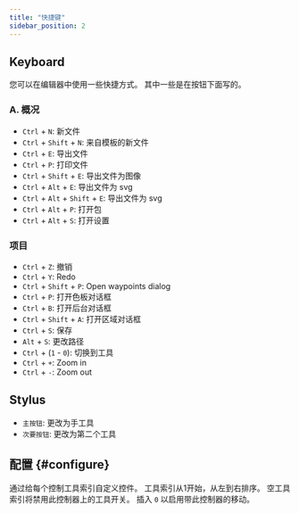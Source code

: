 ```yaml
---
title: "快捷键"
sidebar_position: 2
---
```



## Keyboard

您可以在编辑器中使用一些快捷方式。 其中一些是在按钮下面写的。

### A. 概况

* `Ctrl` + `N`: 新文件
* `Ctrl` + `Shift` + `N`: 来自模板的新文件
* `Ctrl` + `E`: 导出文件
* `Ctrl` + `P`: 打印文件
* `Ctrl` + `Shift` + `E`: 导出文件为图像
* `Ctrl` + `Alt` + `E`: 导出文件为 svg
* `Ctrl` + `Alt` + `Shift` + `E`: 导出文件为 svg
* `Ctrl` + `Alt` + `P`: 打开包
* `Ctrl` + `Alt` + `S`: 打开设置

### 项目

* `Ctrl` + `Z`: 撤销
* `Ctrl` + `Y`: Redo
* `Ctrl` + `Shift` + `P`: Open waypoints dialog
* `Ctrl` + `P`: 打开色板对话框
* `Ctrl` + `B`: 打开后台对话框
* `Ctrl` + `Shift` + `A`: 打开区域对话框
* `Ctrl` + `S`: 保存
* `Alt` + `S`: 更改路径
* `Ctrl` + (`1` - `0`): 切换到工具
* `Ctrl` + `+`: Zoom in
* `Ctrl` + `-`: Zoom out

## Stylus

* `主按钮`: 更改为手工具
* `次要按钮`: 更改为第二个工具

## 配置 {#configure}

通过给每个控制工具索引自定义控件。 工具索引从1开始，从左到右排序。 空工具索引将禁用此控制器上的工具开关。 插入 `0` 以启用带此控制器的移动。
